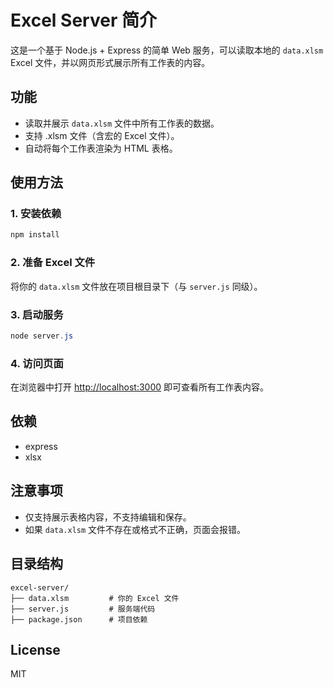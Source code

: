# Excel Server 简介

这是一个基于 Node.js + Express 的简单 Web 服务，可以读取本地的 `data.xlsm` Excel 文件，并以网页形式展示所有工作表的内容。

## 功能
- 读取并展示 `data.xlsm` 文件中所有工作表的数据。
- 支持 .xlsm 文件（含宏的 Excel 文件）。
- 自动将每个工作表渲染为 HTML 表格。

## 使用方法

### 1. 安装依赖

```powershell
npm install
```

### 2. 准备 Excel 文件

将你的 `data.xlsm` 文件放在项目根目录下（与 `server.js` 同级）。

### 3. 启动服务

```powershell
node server.js
```

### 4. 访问页面

在浏览器中打开 [http://localhost:3000](http://localhost:3000) 即可查看所有工作表内容。

## 依赖
- express
- xlsx

## 注意事项
- 仅支持展示表格内容，不支持编辑和保存。
- 如果 `data.xlsm` 文件不存在或格式不正确，页面会报错。

## 目录结构
```
excel-server/
├── data.xlsm         # 你的 Excel 文件
├── server.js         # 服务端代码
├── package.json      # 项目依赖
```

## License
MIT
